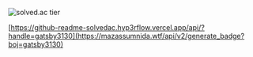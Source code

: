 <!-- solved.ac 티어 -->
![solved.ac tier](http://mazassumnida.wtf/api/v2/generate_badge?boj=gatsby3130)

<!-- solved.ac 클래스 -->
[https://github-readme-solvedac.hyp3rflow.vercel.app/api/?handle=gatsby3130](https://mazassumnida.wtf/api/v2/generate_badge?boj=gatsby3130)

<!--
**SEOKMINBAEK/SEOKMINBAEK** is a ✨ _special_ ✨ repository because its `README.md` (this file) appears on your GitHub profile.

Here are some ideas to get you started:

- 🔭 I’m currently working on ...
- 🌱 I’m currently learning ...
- 👯 I’m looking to collaborate on ...
- 🤔 I’m looking for help with ...
- 💬 Ask me about ...
- 📫 How to reach me: ...
- 😄 Pronouns: ...
- ⚡ Fun fact: ...
-->
